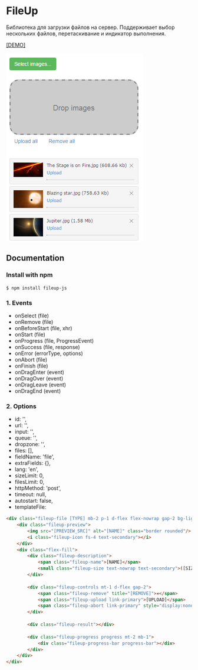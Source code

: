 # FileUp 
Библиотека для загрузки файлов на сервер.
Поддерживает выбор нескольких файлов, перетаскивание и индикатор выполнения.

[[DEMO]](https://n2ref.github.io/fileup/)

![Interface](https://raw.githubusercontent.com/n2ref/fileup/gh-pages/src/img/preview.png)

## Documentation

### Install with npm
```shell
$ npm install fileup-js
```

### 1. Events

- onSelect (file)
- onRemove (file)
- onBeforeStart (file, xhr)
- onStart (file)
- onProgress (file, ProgressEvent)
- onSuccess (file, response)
- onError (errorType, options)
- onAbort (file)
- onFinish (file)
- onDragEnter (event)
- onDragOver (event)
- onDragLeave (event)
- onDragEnd (event)

### 2. Options

- id: '',
- url: '',
- input: '',
- queue: '',
- dropzone: '',
- files: [],
- fieldName: 'file',
- extraFields: {},
- lang: 'en',
- sizeLimit: 0,
- filesLimit: 0,
- httpMethod: 'post',
- timeout: null,
- autostart: false,
- templateFile:
 
```html
<div class="fileup-file [TYPE] mb-2 p-1 d-flex flex-nowrap gap-2 bg-light border border-secondary-subtle rounded rounded-1">
    <div class="fileup-preview">
        <img src="[PREVIEW_SRC]" alt="[NAME]" class="border rounded"/>
        <i class="fileup-icon fs-4 text-secondary"></i>
    </div>
    <div class="flex-fill">
        <div class="fileup-description">
            <span class="fileup-name">[NAME]</span>
            <small class="fileup-size text-nowrap text-secondary">([SIZE])</small>
        </div>

        <div class="fileup-controls mt-1 d-flex gap-2">
            <span class="fileup-remove" title="[REMOVE]">✕</span>
            <span class="fileup-upload link-primary">[UPLOAD]</span>
            <span class="fileup-abort link-primary" style="display:none">[ABORT]</span>
        </div>

        <div class="fileup-result"></div>

        <div class="fileup-progress progress mt-2 mb-1">
            <div class="fileup-progress-bar progress-bar"></div>
        </div>
    </div>
</div>
```
